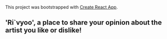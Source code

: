 This project was bootstrapped with [Create React App](https://github.com/facebook/create-react-app).

## 'Ri`vyoo',  a place to share your opinion about the artist you like or dislike!
